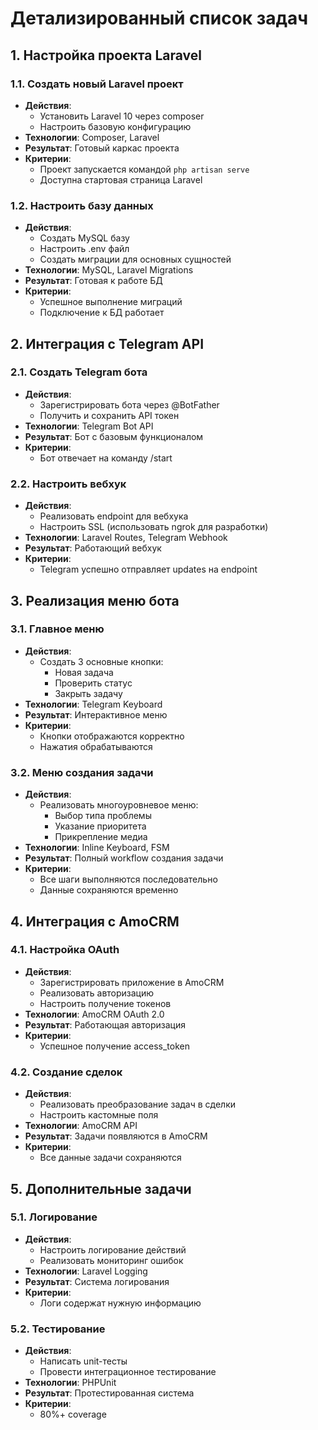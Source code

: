 # Детализированный список задач

## 1. Настройка проекта Laravel
### 1.1. Создать новый Laravel проект
- **Действия**: 
  - Установить Laravel 10 через composer
  - Настроить базовую конфигурацию
- **Технологии**: Composer, Laravel
- **Результат**: Готовый каркас проекта
- **Критерии**: 
  - Проект запускается командой `php artisan serve`
  - Доступна стартовая страница Laravel

### 1.2. Настроить базу данных
- **Действия**:
  - Создать MySQL базу
  - Настроить .env файл
  - Создать миграции для основных сущностей
- **Технологии**: MySQL, Laravel Migrations
- **Результат**: Готовая к работе БД
- **Критерии**:
  - Успешное выполнение миграций
  - Подключение к БД работает

## 2. Интеграция с Telegram API
### 2.1. Создать Telegram бота
- **Действия**:
  - Зарегистрировать бота через @BotFather
  - Получить и сохранить API токен
- **Технологии**: Telegram Bot API
- **Результат**: Бот с базовым функционалом
- **Критерии**:
  - Бот отвечает на команду /start

### 2.2. Настроить вебхук
- **Действия**:
  - Реализовать endpoint для вебхука
  - Настроить SSL (использовать ngrok для разработки)
- **Технологии**: Laravel Routes, Telegram Webhook
- **Результат**: Работающий вебхук
- **Критерии**:
  - Telegram успешно отправляет updates на endpoint

## 3. Реализация меню бота
### 3.1. Главное меню
- **Действия**:
  - Создать 3 основные кнопки:
    - Новая задача
    - Проверить статус
    - Закрыть задачу
- **Технологии**: Telegram Keyboard
- **Результат**: Интерактивное меню
- **Критерии**:
  - Кнопки отображаются корректно
  - Нажатия обрабатываются

### 3.2. Меню создания задачи
- **Действия**:
  - Реализовать многоуровневое меню:
    - Выбор типа проблемы
    - Указание приоритета
    - Прикрепление медиа
- **Технологии**: Inline Keyboard, FSM
- **Результат**: Полный workflow создания задачи
- **Критерии**:
  - Все шаги выполняются последовательно
  - Данные сохраняются временно

## 4. Интеграция с AmoCRM
### 4.1. Настройка OAuth
- **Действия**:
  - Зарегистрировать приложение в AmoCRM
  - Реализовать авторизацию
  - Настроить получение токенов
- **Технологии**: AmoCRM OAuth 2.0
- **Результат**: Работающая авторизация
- **Критерии**:
  - Успешное получение access_token

### 4.2. Создание сделок
- **Действия**:
  - Реализовать преобразование задач в сделки
  - Настроить кастомные поля
- **Технологии**: AmoCRM API
- **Результат**: Задачи появляются в AmoCRM
- **Критерии**:
  - Все данные задачи сохраняются

## 5. Дополнительные задачи
### 5.1. Логирование
- **Действия**:
  - Настроить логирование действий
  - Реализовать мониторинг ошибок
- **Технологии**: Laravel Logging
- **Результат**: Система логирования
- **Критерии**:
  - Логи содержат нужную информацию

### 5.2. Тестирование
- **Действия**:
  - Написать unit-тесты
  - Провести интеграционное тестирование
- **Технологии**: PHPUnit
- **Результат**: Протестированная система
- **Критерии**:
  - 80%+ coverage